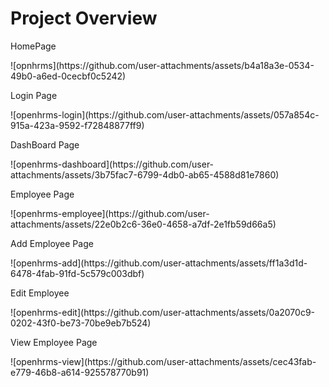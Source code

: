 <h1>Project Overview</h1>
<p>HomePage</p>
![opnhrms](https://github.com/user-attachments/assets/b4a18a3e-0534-49b0-a6ed-0cecbf0c5242)
<p>Login Page</p>
![openhrms-login](https://github.com/user-attachments/assets/057a854c-915a-423a-9592-f72848877ff9)
<p>DashBoard Page</p>
![openhrms-dashboard](https://github.com/user-attachments/assets/3b75fac7-6799-4db0-ab65-4588d81e7860)
<p>Employee Page</p>
![openhrms-employee](https://github.com/user-attachments/assets/22e0b2c6-36e0-4658-a7df-2e1fb59d66a5)
<p>Add Employee Page</p>
![openhrms-add](https://github.com/user-attachments/assets/ff1a3d1d-6478-4fab-91fd-5c579c003dbf)
<p>Edit Employee</p>
![openhrms-edit](https://github.com/user-attachments/assets/0a2070c9-0202-43f0-be73-70be9eb7b524)
<p>View Employee Page</p>
![openhrms-view](https://github.com/user-attachments/assets/cec43fab-e779-46b8-a614-925578770b91)

